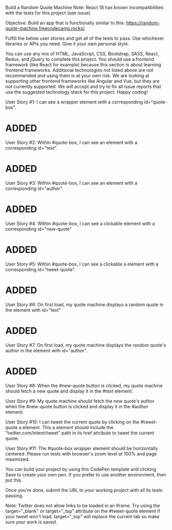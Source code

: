 Build a Random Quote Machine
Note: React 18 has known incompatibilities with the tests for this project (see issue)

Objective: Build an app that is functionally similar to this: https://random-quote-machine.freecodecamp.rocks/.

Fulfill the below user stories and get all of the tests to pass. Use whichever libraries or APIs you need. Give it your own personal style.

You can use any mix of HTML, JavaScript, CSS, Bootstrap, SASS, React, Redux, and jQuery to complete this project. You should use a frontend framework (like React for example) because this section is about learning frontend frameworks. Additional technologies not listed above are not recommended and using them is at your own risk. We are looking at supporting other frontend frameworks like Angular and Vue, but they are not currently supported. We will accept and try to fix all issue reports that use the suggested technology stack for this project. Happy coding!

User Story #1: I can see a wrapper element with a corresponding id="quote-box".
# ADDED

User Story #2: Within #quote-box, I can see an element with a corresponding id="text".
# ADDED

User Story #3: Within #quote-box, I can see an element with a corresponding id="author".
# ADDED

User Story #4: Within #quote-box, I can see a clickable element with a corresponding id="new-quote"
# ADDED

User Story #5: Within #quote-box, I can see a clickable a element with a corresponding id="tweet-quote".
# ADDED

User Story #6: On first load, my quote machine displays a random quote in the element with id="text"
# ADDED

User Story #7: On first load, my quote machine displays the random quote's author in the element with id="author".
# ADDED

User Story #8: When the #new-quote button is clicked, my quote machine should fetch a new quote and display it in the #text element.

User Story #9: My quote machine should fetch the new quote's author when the #new-quote button is clicked and display it in the #author element.

User Story #10: I can tweet the current quote by clicking on the #tweet-quote a element. This a element should include the "twitter.com/intent/tweet" path in its href attribute to tweet the current quote.

User Story #11: The #quote-box wrapper element should be horizontally centered. Please run tests with browser's zoom level at 100% and page maximized.

You can build your project by using this CodePen template and clicking Save to create your own pen. If you prefer to use another environment, then put this <script> tag into the body of your index.html file: <script src="https://cdn.freecodecamp.org/testable-projects-fcc/v1/bundle.js"></script>

Once you're done, submit the URL to your working project with all its tests passing.

Note: Twitter does not allow links to be loaded in an iframe. Try using the target="_blank" or target="_top" attribute on the #tweet-quote element if your tweet won't load. target="_top" will replace the current tab so make sure your work is saved.